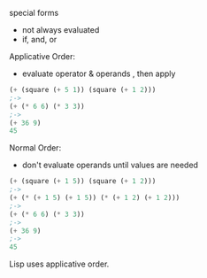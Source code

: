 special forms
- not always evaluated
- if, and, or

Applicative Order:
- evaluate operator & operands , then apply
```lisp
(+ (square (+ 5 1)) (square (+ 1 2)))
;->
(+ (* 6 6) (* 3 3))
;->
(+ 36 9)
45
```

Normal Order:
- don't evaluate operands until values are needed
```lisp
(+ (square (+ 1 5)) (square (+ 1 2)))
;->
(+ (* (+ 1 5) (+ 1 5)) (* (+ 1 2) (+ 1 2)))
;->
(+ (* 6 6) (* 3 3))
;->
(+ 36 9)
;->
45
```

Lisp uses applicative order.
